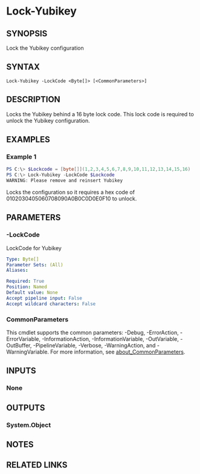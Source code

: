 ﻿---
external help file: powershellYK.dll-Help.xml
Module Name: powershellYK
online version:
schema: 2.0.0
---

# Lock-Yubikey

## SYNOPSIS
Lock the Yubikey configuration

## SYNTAX

```
Lock-Yubikey -LockCode <Byte[]> [<CommonParameters>]
```

## DESCRIPTION
Locks the Yubikey behind a 16 byte lock code. This lock code is required to unlock the Yubikey configuration.

## EXAMPLES

### Example 1
```powershell
PS C:\> $Lockcode = [byte[]](1,2,3,4,5,6,7,8,9,10,11,12,13,14,15,16)
PS C:\> Lock-Yubikey -LockCode $Lockcode
WARNING: Please remove and reinsert Yubikey
```

Locks the configuration so it requires a hex code of 0102030405060708090A0B0C0D0E0F10 to unlock.

## PARAMETERS

### -LockCode
LockCode for Yubikey

```yaml
Type: Byte[]
Parameter Sets: (All)
Aliases:

Required: True
Position: Named
Default value: None
Accept pipeline input: False
Accept wildcard characters: False
```

### CommonParameters
This cmdlet supports the common parameters: -Debug, -ErrorAction, -ErrorVariable, -InformationAction, -InformationVariable, -OutVariable, -OutBuffer, -PipelineVariable, -Verbose, -WarningAction, and -WarningVariable. For more information, see [about_CommonParameters](http://go.microsoft.com/fwlink/?LinkID=113216).

## INPUTS

### None

## OUTPUTS

### System.Object
## NOTES

## RELATED LINKS
